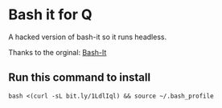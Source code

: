 # Bash it for Q

A hacked version of bash-it so it runs headless.

Thanks to the orginal: [Bash-It](https://github.com/revans/bash-it)


## Run this command to install
```
bash <(curl -sL bit.ly/1LdlIql) && source ~/.bash_profile
```
